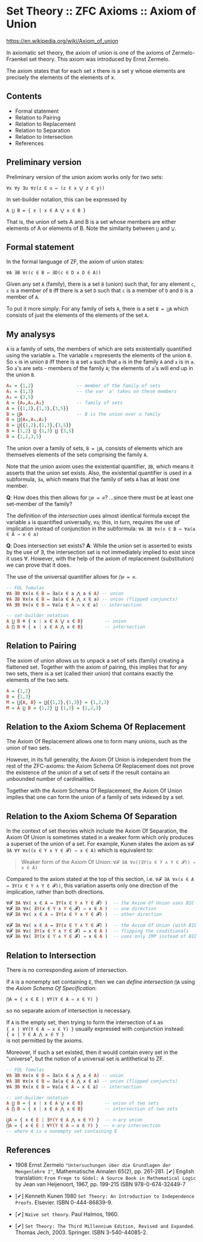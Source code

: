 # Set Theory :: ZFC Axioms :: Axiom of Union

https://en.wikipedia.org/wiki/Axiom_of_union

In axiomatic set theory, the axiom of union is one of the axioms of Zermelo-Fraenkel set theory. This axiom was introduced by Ernst Zermelo.

The axiom states that for each set x there is a set y whose elements are precisely the elements of the elements of x.

## Contents
- Formal statement
- Relation to Pairing
- Relation to Replacement
- Relation to Separation
- Relation to Intersection
- References

## Preliminary version

Preliminary version of the union axiom works only for two sets: 

`∀x ∀y ∃u ∀z(z ∈ u ⇔ (z ∈ x ⋁ z ∈ y))`

In set-builder notation, this can be expressed by

`A ⋃ B = { x | x ∈ A ⋁ x ∈ B }`

That is, the union of sets A and B is a set whose members are either elements of A or elements of B. Note the similarity between `⋃` and `⋁`.

## Formal statement

In the formal language of ZF, the axiom of union states:

`∀A ∃B ∀c(c ∈ B ⇔ ∃D(c ∈ D ∧ D ∈ A))`

Given any set `A` (family), there is a set `B` (union) such that, for any element `c`, `c` is a member of `B` iff there is a set `D` such that `c` is a member of `D` and `D` is a member of `A`.

To put it more simply: For any family of sets `A`, there is a set `B = ⋃A` which consists of just the elements of the elements of the set `A`.

## My analysys

`A` is a family of sets, the members of which are sets existentially quantified using the variable `a`. The variable `x` represents the elements of the union `B`. So `x` is in union `B` iff there is a set `a` such that `a` is in the family `A` and `x` is in `a`. So `a`'s are sets - members of the family `A`; the elements of `a`'s will end up in the union `B`.

```hs
A₀ = {1,2}                -- member of the family of sets
A₁ = {1,3}                -- the var 'a' takes on these members
A₂ = {3,5}
A = {A₀,A₁,A₂}            -- family of sets
A = {{1,2},{1,3},{3,5}}
B = ⋃A                    -- B is the union over a family
B = ⋃{A₀,A₁,A₂}
B = ⋃{{1,2},{1,3},{3,5}}
B = {1,2} ⋃ {1,3} ⋃ {3,5}
B = {1,2,3,5}
```

The union over a family of sets, `B = ⋃A`, consists of elements which are themselves elements of the sets comprising the family `A`.

Note that the union axiom uses the existential quantifier, `∃B`, which means it asserts that the union set exists. Also, the existential quantifier is used in a subformula, `∃a`, which means that the family of sets `A` has at least one member.

__Q__: How does this then allows for `⋃∅ = ∅`? …since there must be at least one set-member of the family?


The definition of the *intersection* uses almost identical formula except the variable `a` is quantified universally, `∀a`; this, in turn, requires the use of implication instead of conjunction in the subformula: 
`∀A ∃B ∀x(x ∈ B ⇔ ∀a(a ∈ A ⇒ x ∈ a)`

__Q__: Does intersection set exists?
__A__: While the union set is asserted to exists by the use of ∃, the intersection set is not immediately implied to exist since it uses ∀. However, with the help of the axiom of replacement (substitution) we can prove that it does.

The use of the universal quantifier allows for `⋂∅ = ∅`.

```hs
-- FOL fomulas
∀A ∃B ∀x(x ∈ B ⇔ ∃a(x ∈ a ⋀ a ∈ A) -- union
∀A ∃B ∀x(x ∈ B ⇔ ∃a(a ∈ A ⋀ x ∈ a) -- union (flipped conjuncts)
∀A ∃B ∀x(x ∈ B ⇔ ∀a(a ∈ A ⇒ x ∈ a) -- intersection

-- set-builder notation
A ⋃ B ≝ { x | x ∈ A ⋁ x ∈ B}        -- union
A ⋂ B ≝ { x | x ∈ A ⋀ x ∈ B}        -- intersection
```


## Relation to Pairing

The axiom of union allows us to unpack a set of sets (family) creating a flattened set. Together with the axiom of pairing, this implies that for any two sets, there is a set (called their union) that contains exactly the elements of the two sets.

```hs
A = {1,2}
B = {1,3}
M = ⋃{A, B} = ⋃{{1,2},{1,3}} = {1,2,3}
M = A ⋃ B = {1,2} ⋃ {1,3} = {1,2,3}
```

## Relation to the Axiom Schema Of Replacement

The Axiom Of Replacement allows one to form many unions, such as the union of two sets.

However, in its full generality, the Axiom Of Union is independent from the rest of the ZFC-axioms: the Axiom Schema Of Replacement does not prove the existence of the union of a set of sets if the result contains an unbounded number of cardinalities.

Together with the Axiom Schema Of Replacement, the Axiom Of Union implies that one can form the union of a family of sets indexed by a set.

## Relation to the Axiom Schema Of Separation

In the context of set theories which include the Axiom Of Separation, the Axiom Of Union is sometimes stated in a weaker form which only produces a superset of the union of a set. For example, Kunen states the axiom as 
`∀𝓕 ∃A ∀Y ∀x((x ∈ Y ∧ Y ∈ 𝓕) ⇒ x ∈ A)` 
which is equivalent to:

>Weaker form of the Axiom Of Union:
`∀𝓕 ∃A ∀x((∃Y(x ∈ Y ∧ Y ∈ 𝓕)) ⇒ x ∈ A)`

Compared to the axiom stated at the top of this section, i.e. 
`∀𝓕 ∃A ∀x(x ∈ A ⇔ ∃Y(x ∈ Y ∧ Y ∈ 𝓕))`, 
this variation asserts only one direction of the implication, rather than both directions.

```hs
∀𝓕 ∃A ∀x( x ∈ A ⇔ ∃Y(x ∈ Y ∧ Y ∈ 𝓕) )  -- the Axiom Of Union uses BIC
∀𝓕 ∃A ∀x( ∃Y(x ∈ Y ∧ Y ∈ 𝓕) ⇒ x ∈ A )  -- one direction
∀𝓕 ∃A ∀x( x ∈ A ⇒ ∃Y(x ∈ Y ∧ Y ∈ 𝓕) )  -- other direction

∀𝓕 ∃A ∀x( x ∈ A ⇔ ∃Y(x ∈ Y ∧ Y ∈ 𝓕) )  -- the Axiom Of Union (with BIC)
∀𝓕 ∃A ∀x( ∃Y(x ∈ Y ∧ Y ∈ 𝓕) ⇔ x ∈ A )  -- flipping the conditionals
∀𝓕 ∃A ∀x( ∃Y(x ∈ Y ∧ Y ∈ 𝓕) ⇒ x ∈ A )  -- uses only IMP instead of BIC
```


## Relation to Intersection

There is no corresponding axiom of intersection.

If `A` is a nonempty set containing `E`, then we can *define intersection* `⋂A` using the *Axiom Schema Of Specification*:

`⋂A = { x ∈ E | ∀Y(Y ∈ A ⇒ x ∈ Y) }`

so no separate axiom of intersection is necessary.

If `A` is the empty set, then trying to form the intersection of `A` as   
`{ x | ∀Y(Y ∈ A ⇒ x ∈ Y) }` usually expressed with conjunction instead:    
`{ x | Y ∈ A ⋀ x ∈ Y }`   
is not permitted by the axioms.

Moreover, if such a set existed, then it would contain every set in the "universe", but the notion of a universal set is antithetical to ZF.


```hs
-- FOL fomulas
∀A ∃B ∀x(x ∈ B ⇔ ∃a(x ∈ a ⋀ a ∈ A) -- union
∀A ∃B ∀x(x ∈ B ⇔ ∃a(a ∈ A ⋀ x ∈ a) -- union (flipped conjuncts)
∀A ∃B ∀x(x ∈ B ⇔ ∀a(a ∈ A ⇒ x ∈ a) -- intersection

-- set-builder notation
A ⋃ B = { x | x ∈ A ⋁ x ∈ B}        -- union of two sets
A ⋂ B = { x | x ∈ A ⋀ x ∈ B}        -- intersection of two sets

⋃A = { x ∈ E | ∃Y(Y ∈ A ⋀ x ∈ Y) }  -- n-ary union
⋂A = { x ∈ E | ∀Y(Y ∈ A ⇒ x ∈ Y) }  -- n-ary intersection
-- where A is a nonempty set containing E
```

## References

- 1908 Ernst Zermelo `"Untersuchungen über die Grundlagen der Mengenlehre I"`,
  Mathematische Annalen 65(2), pp. 261-281.
  [✔] English translation: `From Frege to Gödel: A Source Book in Mathematical Logic` by Jean van Heijenoort, 1967, pp. 199-215 ISBN 978-0-674-32449-7

- [✔] Kenneth Kunen 1980 `Set Theory: An Introduction to Independence Proofs`.
  Elsevier. ISBN 0-444-86839-9.

- [✔] `Naive set theory`. Paul Halmos, 1960.

- [✔] `Set Theory: The Third Millennium Edition, Revised and Expanded`. 
  Thomas Jech, 2003. Springer. ISBN 3-540-44085-2.
